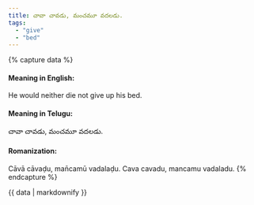 ```yaml
---
title: చావా చావడు, మంచమూ వదలడు.
tags:
  - "give"
  - "bed"
---
```


{% capture data %}
#### Meaning in English:
He would neither die not give up his bed.

#### Meaning in Telugu:
చావా చావడు, మంచమూ వదలడు.

#### Romanization:
Cāvā cāvaḍu, man̄camū vadalaḍu.
Cava cavadu, mancamu vadaladu.
{% endcapture %}

{{ data | markdownify }}

